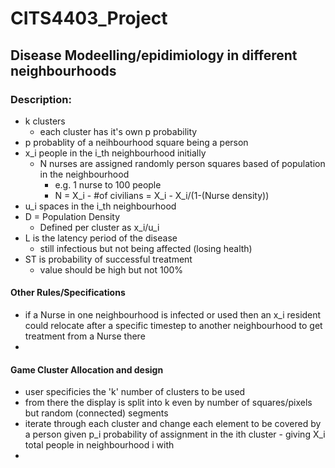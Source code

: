 # CITS4403_Project

## Disease Modeelling/epidimiology in different neighbourhoods

### Description:
- k clusters
  - each cluster has it's own p probability
- p probablity of a neihbourhood square being a person
- x_i people in the i_th neighbourhood initially
  - N nurses are assigned randomly person squares based of population in the neighbourhood
    - e.g. 1 nurse to 100 people
    - N = X_i - #of civilians = X_i - X_i/(1-(Nurse density))
- u_i spaces in the i_th neighbourhood
- D = Population Density
  - Defined per cluster as x_i/u_i
- L is the latency period of the disease
  - still infectious but not being affected (losing health)
- ST is probability of successful treatment
  - value should be high but not 100%

#### Other Rules/Specifications
- if a Nurse in one neighbourhood is infected or used then an x_i resident could relocate after a specific timestep to another neighbourhood to get treatment from a Nurse there
- 


#### Game Cluster Allocation and design
- user specificies the 'k' number of clusters to be used
- from there the display is split into k even by number of squares/pixels but random (connected) segments
- iterate through each cluster and change each element to be covered by a person given p_i probability of assignment in the ith cluster - giving X_i total people in neighbourhood i with 
- 




